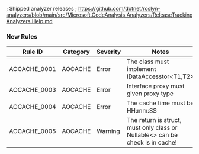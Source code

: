 ﻿; Shipped analyzer releases
; https://github.com/dotnet/roslyn-analyzers/blob/main/src/Microsoft.CodeAnalysis.Analyzers/ReleaseTrackingAnalyzers.Help.md

### New Rules

Rule ID | Category | Severity | Notes
--------|----------|----------|-------
AOCACHE_0001 | AOCACHE | Error | The class must implement IDataAccesstor<T1,T2>
AOCACHE_0003 | AOCACHE | Error | Interface proxy must given proxy type
AOCACHE_0004 | AOCACHE | Error | The cache time must be HH:mm:SS
AOCACHE_0005 | AOCACHE | Warning | The return is struct, must only class or Nullable<> can be check is in cache!